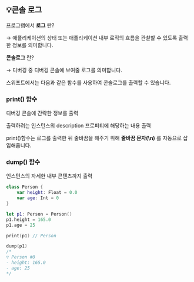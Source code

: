 ## 💡**콘솔 로그**

프로그램에서 **로그** 란?

→ 애플리케이션의 상태 또는 애플리케이션 내부 로직의 흐름을 관찰할 수 있도록 출력한 정보를 의미합니다.

**콘솔로그** 란?

→ 디버깅 중 디버깅 콘솔에 보여줄 로그를 의미합니다.

스위프트에서는 다음과 같은 함수를 사용하여 콘솔로그를 출력할 수 있습니다.

### **print() 함수**

디버깅 콘솔에 간략한 정보를 출력

출력하려는 인스턴스의 description 프로퍼티에 해당하는 내용 출력

print()함수는 로그를 출력한 뒤 줄바꿈을 해주기 위해 **줄바꿈 문자(\\n)** 를 자동으로 삽입해줍니다.

### **dump() 함수**

인스턴스의 자세한 내부 콘텐츠까지 출력

```Swift
class Person {
	var height: Float = 0.0
	var age: Int = 0
}

let p1: Person = Person()
p1.height = 165.0
p1.age = 25

print(p1) // Person

dump(p1)
/*
▽ Person #0
- height: 165.0
- age: 25
*/
```

